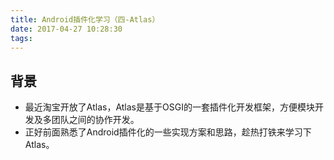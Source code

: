 ```yaml
---
title: Android插件化学习（四-Atlas）
date: 2017-04-27 10:28:30
tags:
---
```

## 背景
- 最近淘宝开放了Atlas，Atlas是基于OSGI的一套插件化开发框架，方便模块开发及多团队之间的协作开发。
- 正好前面熟悉了Android插件化的一些实现方案和思路，趁热打铁来学习下Atlas。
